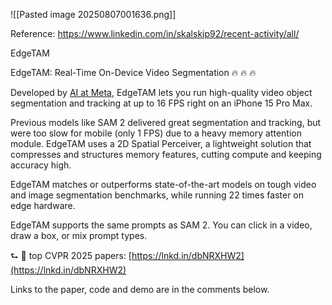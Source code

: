 
![[Pasted image 20250807001636.png]]

Reference: 
https://www.linkedin.com/in/skalskip92/recent-activity/all/

EdgeTAM

EdgeTAM: Real-Time On-Device Video Segmentation 🔥 🔥 🔥  
  
Developed by [AI at Meta](https://www.linkedin.com/company/aiatmeta/), EdgeTAM lets you run high-quality video object segmentation and tracking at up to 16 FPS right on an iPhone 15 Pro Max.  
  
Previous models like SAM 2 delivered great segmentation and tracking, but were too slow for mobile (only 1 FPS) due to a heavy memory attention module. EdgeTAM uses a 2D Spatial Perceiver, a lightweight solution that compresses and structures memory features, cutting compute and keeping accuracy high.  
  
EdgeTAM matches or outperforms state-of-the-art models on tough video and image segmentation benchmarks, while running 22 times faster on edge hardware.  
  
EdgeTAM supports the same prompts as SAM 2. You can click in a video, draw a box, or mix prompt types.  
  
⮑ 🔗 top CVPR 2025 papers: [https://lnkd.in/dbNRXHW2](https://lnkd.in/dbNRXHW2)  
  
Links to the paper, code and demo are in the comments below.